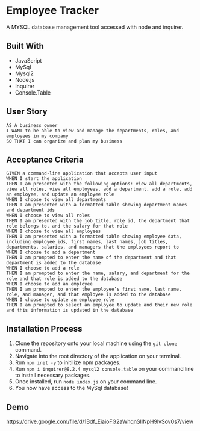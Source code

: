 # Employee Tracker
A MYSQL database management tool accessed with node and inquirer.

## Built With
- JavaScript
- MySql
- Mysql2
- Node.js
- Inquirer
- Console.Table

## User Story
```
AS A business owner
I WANT to be able to view and manage the departments, roles, and employees in my company
SO THAT I can organize and plan my business
```
## Acceptance Criteria
```
GIVEN a command-line application that accepts user input
WHEN I start the application
THEN I am presented with the following options: view all departments, view all roles, view all employees, add a department, add a role, add an employee, and update an employee role
WHEN I choose to view all departments
THEN I am presented with a formatted table showing department names and department ids
WHEN I choose to view all roles
THEN I am presented with the job title, role id, the department that role belongs to, and the salary for that role
WHEN I choose to view all employees
THEN I am presented with a formatted table showing employee data, including employee ids, first names, last names, job titles, departments, salaries, and managers that the employees report to
WHEN I choose to add a department
THEN I am prompted to enter the name of the department and that department is added to the database
WHEN I choose to add a role
THEN I am prompted to enter the name, salary, and department for the role and that role is added to the database
WHEN I choose to add an employee
THEN I am prompted to enter the employee’s first name, last name, role, and manager, and that employee is added to the database
WHEN I choose to update an employee role
THEN I am prompted to select an employee to update and their new role and this information is updated in the database
```
## Installation Process
1. Clone the repository onto your local machine using the ```git clone``` command.
2. Navigate into the root directory of the application on your terminal.
3. Run ```npm init -y``` to initilize npm packages.
4. Run ```npm i inquirer@8.2.4 mysql2 console.table``` on your command line to install necessary packages.
5. Once installed, run ```node index.js``` on your command line.
6. You now have access to the MySql database!

## Demo
https://drive.google.com/file/d/1Bdf_EiaioFG2aWnqnSIlNpH9lvSov0s7/view
